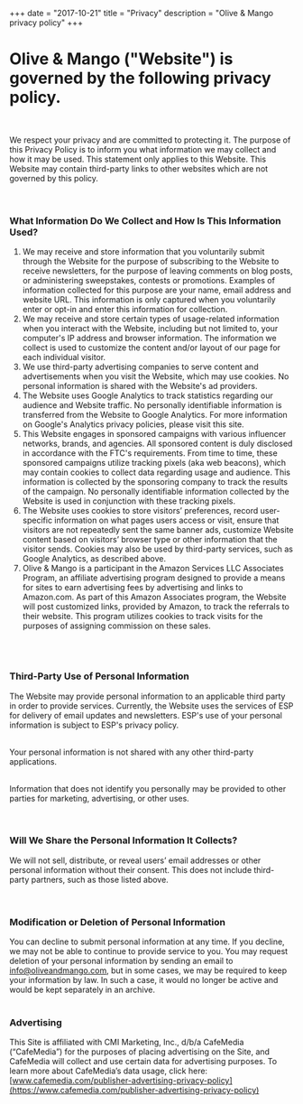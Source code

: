 +++
date = "2017-10-21"
title = "Privacy"
description = "Olive & Mango privacy policy"
+++

# Olive & Mango ("Website") is governed by the following privacy policy. 
</br>

We respect your privacy and are committed to protecting it. The purpose of this Privacy Policy is to inform you what information we may collect and how it may be used. This statement only applies to this Website. This Website may contain third-party links to other websites which are not governed by this policy.  
</br>
</br>

### What Information Do We Collect and How Is This Information Used?

1. We may receive and store information that you voluntarily submit through the Website for the purpose of subscribing to the Website to receive newsletters, for the purpose of leaving comments on blog posts, or administering sweepstakes, contests or promotions. Examples of information collected for this purpose are your name, email address and website URL. This information is only captured when you voluntarily enter or opt-in and enter this information for collection. 
1. We may receive and store certain types of usage-related information when you interact with the Website, including but not limited to, your computer's IP address and browser information. The information we collect is used to customize the content and/or layout of our page for each individual visitor. 
1. We use third-party advertising companies to serve content and advertisements when you visit the Website, which may use cookies. No personal information is shared with the Website's ad providers.
1. The Website uses Google Analytics to track statistics regarding our audience and Website traffic. No personally identifiable information is transferred from the Website to Google Analytics. For more information on Google's Analytics privacy policies, please visit this site. 
1. This Website engages in sponsored campaigns with various influencer networks, brands, and agencies. All sponsored content is duly disclosed in accordance with the FTC's requirements. From time to time, these sponsored campaigns utilize tracking pixels (aka web beacons), which may contain cookies to collect data regarding usage and audience. This information is collected by the sponsoring company to track the results of the campaign. No personally identifiable information collected by the Website is used in conjunction with these tracking pixels.
1. The Website uses cookies to store visitors’ preferences, record user-specific information on what pages users access or visit, ensure that visitors are not repeatedly sent the same banner ads, customize Website content based on visitors’ browser type or other information that the visitor sends. Cookies may also be used by third-party services, such as Google Analytics, as described above. 
1. Olive & Mango is a participant in the Amazon Services LLC Associates Program, an affiliate advertising program designed to provide a means for sites to earn advertising fees by advertising and links to Amazon.com.  As part of this Amazon Associates program, the Website will post customized links, provided by Amazon, to track the referrals to their website. This program utilizes cookies to track visits for the purposes of assigning commission on these sales.  
</br>
</br>

### Third-Party Use of Personal Information
The Website may provide personal information to an applicable third party in order to provide services. Currently, the Website uses the services of ESP for delivery of email updates and newsletters. ESP's use of your personal information is subject to ESP's privacy policy.  
</br>

Your personal information is not shared with any other third-party applications.  
</br>

Information that does not identify you personally may be provided to other parties for marketing, advertising, or other uses.  
</br>
</br>

### Will We Share the Personal Information It Collects?
We will not sell, distribute, or reveal users’ email addresses or other personal information without their consent. This does not include third-party partners, such as those listed above.  
</br>
</br>

### Modification or Deletion of Personal Information
You can decline to submit personal information at any time. If you decline, we may not be able to continue to provide service to you. You may request deletion of your personal information by sending an email to info@oliveandmango.com, but in some cases, we may be required to keep your information by law. In such a case, it would no longer be active and would be kept separately in an archive. 
</br>
</br>

### Advertising

This Site is affiliated with CMI Marketing, Inc., d/b/a CafeMedia (“CafeMedia”) for the purposes of placing advertising on the Site, and CafeMedia will collect and use certain data for advertising purposes. To learn more about CafeMedia’s data usage, click here: [www.cafemedia.com/publisher-advertising-privacy-policy](https://www.cafemedia.com/publisher-advertising-privacy-policy)